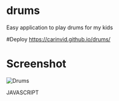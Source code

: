 # drums

Easy application to play drums for my kids

#Deploy https://carinvid.github.io/drums/

# Screenshot 
![Drums](https://user-images.githubusercontent.com/17866063/146696945-8addbf65-2a02-4fb2-996e-408353100e64.png)

JAVASCRIPT
